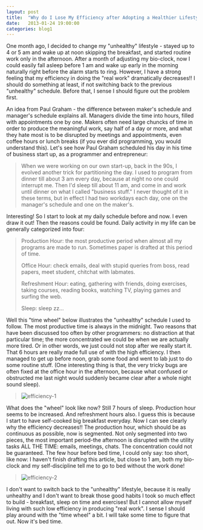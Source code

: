 ```yaml
---
layout: post
title:  "Why do I Lose My Efficiency after Adopting a Healthier Lifestyle"
date:   2013-01-24 19:00:00
categories: blog1
---
```


One month ago, I decided to change my "unhealthy" lifestyle - stayed up to 4 or 5 am and wake up at noon skipping the breakfast, and started routine work only in the afternoon. After a month of adjusting my bio-clock, now I could easily fall asleep before 1 am and wake up early in the morning naturally right before the alarm starts to ring. However, I have a strong feeling that my efficiency in doing the "real work" dramatically decreases!! I should do something at least, if not switching back to the previous "unhealthy" schedule. Before that, I sense I should figure out the problem first.

An idea from Paul Graham - the difference between maker's schedule and manager's schedule explains all. Managers divide the time into hours, filled with appointments one by one. Makers often need large chuncks of time in order to produce the meaningful work, say half of a day or more, and what they hate most is to be disrupted by meetings and appointments, even coffee hours or lunch breaks (if you ever did programming, you would understand this). Let's see how Paul Graham scheduled his day in his time of business start up, as a programmer and entrepreneur:

>When we were working on our own start-up, back in the 90s, I evolved another trick for partitioning the day. I used to program from dinner till about 3 am every day, because at night no one could interrupt me. Then I'd sleep till about 11 am, and come in and work until dinner on what I called "business stuff." I never thought of it in these terms, but in effect I had two workdays each day, one on the manager's schedule and one on the maker's.

Interesting! So I start to look at my daily schedule before and now. I even draw it out! Then the reasons could be found. Daily activity in my life can be generally categorized into four:

>Production Hour: the most productive period when almost all my programs are made to run. Sometimes paper is drafted at this period of time.
>
>Office Hour: check emails, deal with stupid queries from boss, read papers, meet student, chitchat with labmates.
>
>Refreshment Hour: eating, gathering with friends, doing exercises, taking courses, reading books, watching TV, playing games and surfing the web.
>
>Sleep: sleep zz...

Well this "time wheel" below illustrates the "unhealthy" schedule I used to follow. The most productive time is always in the midnight. Two reasons that have been discussed too often by other programmers: no distraction at that particular time; the more concentrated we could be when we are actually more tired. Or in other words, we just could not stop after we really start it. That 6 hours are really made full use of with the high efficiency. I then managed to get up before noon, grab some food and went to lab just to do some routine stuff. (One interesting thing is that, the very tricky bugs are often fixed at the office hour in the afternoon, because what confused or obstructed me last night would suddenly became clear after a whole night sound sleep).

>![efficiency-1](/assets/efficiency-1.jpg)

What does the "wheel" look like now? Still 7 hours of sleep. Production hour seems to be increased. And refreshment hours also. I guess this is because I start to have self-cooked big breakfast everyday. Now I can see clearly why the efficiency decreases!! The production hour, which should be as continuous as possible, now is segmented. Not only segmented into two pieces, the most important period-the afternoon is disrupted with the utility tasks ALL THE TIME: emails, meetings, chats. The concentration could not be guaranteed. The few hour before bed time, I could only say: too short, like now: I haven't finish drafting this article, but close to 1 am, both my bio-clock and my self-discipline tell me to go to bed without the work done!

>![efficiency-2](/assets/efficiency-2.jpg)

I don't want to switch back to the "unhealthy" lifestyle, because it is really unhealthy and I don't want to break those good habits I took so much effect to build - breakfast, sleep on time and exercises! But I cannot allow myself living with such low efficiency in producing "real work". I sense I should play around with the "time wheel" a bit. I will take some time to figure that out. Now it's bed time.